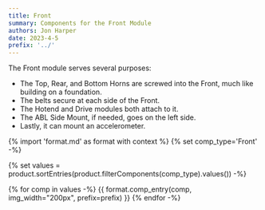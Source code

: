 ```yaml
---
title: Front
summary: Components for the Front Module
authors: Jon Harper
date: 2023-4-5
prefix: '../'
---
```


The Front module serves several purposes:

- The Top, Rear, and Bottom Horns are screwed into the Front, much like building on a foundation.
- The belts secure at each side of the Front.
- The Hotend and Drive modules both attach to it.
- The ABL Side Mount, if needed, goes on the left side.
- Lastly, it can mount an accelerometer.

{% import 'format.md' as format with context %}
{% set comp_type='Front' -%}

{% set values = product.sortEntries(product.filterComponents(comp_type).values()) -%}

{% for comp in values -%}
{{ format.comp_entry(comp, img_width="200px", prefix=prefix) }}
{% endfor -%}